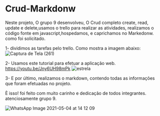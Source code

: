 # Crud-Markdonw

Neste projeto, O grupo 9 desenvolveu, O Crud completo create, read, update e delete,usamos o trello para realizar as atividades, realizamos o código fonte em javascript,hospedamos, e caprichamos no Markedonw. como foi solicitado.


1- dividimos as tarefas pelo trello. Como mostra a imagem abaixo:
![Captura de Tela (261)](https://user-images.githubusercontent.com/71889845/117045001-6829f300-ace5-11eb-889e-0739e4c4f6c4.png)










2- Usamos este tutorial para efetuar a aplicação web. https://youtu.be/Jny6UH98mPk ![estrela](https://user-images.githubusercontent.com/71889845/117045118-8abc0c00-ace5-11eb-8c1d-3924d975f755.png)




3- E por último, realizamos o markdown, contendo todas as informações que foram efetuadas no projeto.

È isso! foi feito com muito carinho e dedicação de todos integrantes. atenciosamente grupo 9.

![WhatsApp Image 2021-05-04 at 14 12 09](https://user-images.githubusercontent.com/71889845/117045189-9f000900-ace5-11eb-88df-0a8cfc72441a.jpeg)

